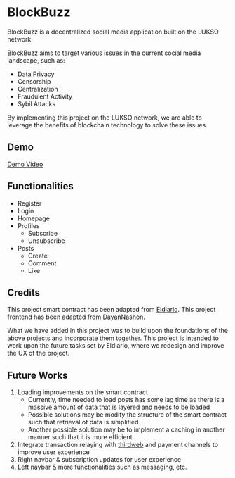 # BlockBuzz
BlockBuzz is a decentralized social media application built on the LUKSO network.

BlockBuzz aims to target various issues in the current social media landscape, such as:
- Data Privacy
- Censorship
- Centralization
- Fraudulent Activity
- Sybil Attacks

By implementing this project on the LUKSO network, we are able to leverage the benefits of blockchain technology to solve these issues. 

## Demo
[Demo Video]()

## Functionalities
- Register
- Login
- Homepage
- Profiles
    - Subscribe
    - Unsubscribe
- Posts
    - Create
    - Comment
    - Like

## Credits
This project smart contract has been adapted from [Eldiario](https://github.com/Tuszy/eldiario/tree/main/smart-contract). 
This project frontend has been adapted from [DayanNashon](https://github.com/DayanNahshon/Social-App).

What we have added in this project was to build upon the foundations of the above projects and incorporate them together. This project is intended to work upon the future tasks set by Eldiario, where we redesign and improve the UX of the project.

## Future Works
1. Loading improvements on the smart contract
    - Currently, time needed to load posts has some lag time as there is a massive amount of data that is layered and needs to be loaded
    - Possible solutions may be modify the structure of the smart contract such that retrieval of data is simplified
    - Another possible solution may be to implement a caching in another manner such that it is more efficient
2. Integrate transaction relaying with [thirdweb](https://thirdweb.com/) and payment channels to improve user experience
3. Right navbar & subscription updates for user experience
4. Left navbar & more functionalities such as messaging, etc.
